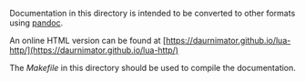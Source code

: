 Documentation in this directory is intended to be converted to other formats using [pandoc](http://pandoc.org/).

An online HTML version can be found at [https://daurnimator.github.io/lua-http/](https://daurnimator.github.io/lua-http/)

The *Makefile* in this directory should be used to compile the documentation.
